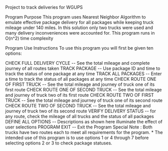 Project to track deliveries for WGUPS

Program Purpose This program uses Nearest Neighbor Algorithm to emulate effective package delivery for all packages while keeping truck mileage under 140 miles. In this solution only two trucks were used and many delivery inconveniences were accounted for. This program runs in O(n^2) time complexity

Program Use Instructions To use this program you will first be given ten options:

CHECK FULL DELIVERY CYCLE -- See the total mileage and complete journey of all routes taken
TRACK PACKAGE -- Use package ID and time to track the status of one package at any time
TRACK ALL PACKAGES -- Enter a time to track the status of all packages at any time
CHECK ROUTE ONE OF FIRST TRUCK -- See the total mileage and journey of truck one of its first route
CHECK ROUTE ONE OF SECOND TRUCK -- See the total mileage and journey of truck two of its first route
CHECK ROUTE TWO OF FIRST TRUCK -- See the total mileage and journey of truck one of its second route
CHECK ROUTE TWO OF SECOND TRUCK -- See the total mileage and journey of truck two of its second route
VERIFY DELIVERY STATUS -- for any route, check the mileage of all trucks and the status of all packages
DEFINE ALL OPTIONS -- Descriptions as shown here illuminate the effect of user selections
PROGRAM EXIT -- Exit the Program
Special Note : Both trucks have two routes each to meet all requirements for the program. *
The intended use of this program is to use options 1 or 4 through 7 before selecting options 2 or 3 to check package statuses.

